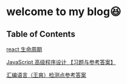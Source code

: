# welcome to my blog😆

## Table of Contents

[react 生命周期](./react-lifecycle.md)

[JavaScript 高级程序设计 【习题与参考答案】](./Professional-JavaScript-for-Web-Developers-exercises.md)

[汇编语言（王爽）检测点参考答案](./Assembly-language-wangshuang.md)
